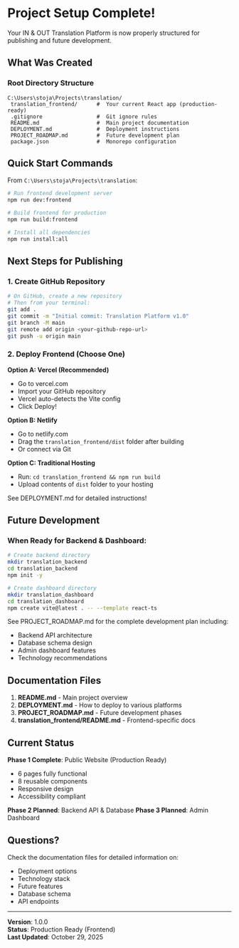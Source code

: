 ﻿# Project Setup Complete! 

Your IN & OUT Translation Platform is now properly structured for publishing and future development.

## What Was Created

### Root Directory Structure
```
C:\Users\stoja\Projects\translation/
 translation_frontend/      #  Your current React app (production-ready)
 .gitignore                 #  Git ignore rules
 README.md                  #  Main project documentation
 DEPLOYMENT.md              #  Deployment instructions
 PROJECT_ROADMAP.md         #  Future development plan
 package.json               #  Monorepo configuration
```

## Quick Start Commands

From `C:\Users\stoja\Projects\translation`:

```bash
# Run frontend development server
npm run dev:frontend

# Build frontend for production
npm run build:frontend

# Install all dependencies
npm run install:all
```

## Next Steps for Publishing

### 1. Create GitHub Repository
```bash
# On GitHub, create a new repository
# Then from your terminal:
git add .
git commit -m "Initial commit: Translation Platform v1.0"
git branch -M main
git remote add origin <your-github-repo-url>
git push -u origin main
```

### 2. Deploy Frontend (Choose One)

**Option A: Vercel (Recommended)**
- Go to vercel.com
- Import your GitHub repository
- Vercel auto-detects the Vite config
- Click Deploy!

**Option B: Netlify**
- Go to netlify.com
- Drag the `translation_frontend/dist` folder after building
- Or connect via Git

**Option C: Traditional Hosting**
- Run: `cd translation_frontend && npm run build`
- Upload contents of `dist` folder to your hosting

See DEPLOYMENT.md for detailed instructions!

## Future Development

### When Ready for Backend & Dashboard:

```bash
# Create backend directory
mkdir translation_backend
cd translation_backend
npm init -y

# Create dashboard directory
mkdir translation_dashboard
cd translation_dashboard
npm create vite@latest . -- --template react-ts
```

See PROJECT_ROADMAP.md for the complete development plan including:
- Backend API architecture
- Database schema design
- Admin dashboard features
- Technology recommendations

## Documentation Files

1. **README.md** - Main project overview
2. **DEPLOYMENT.md** - How to deploy to various platforms
3. **PROJECT_ROADMAP.md** - Future development phases
4. **translation_frontend/README.md** - Frontend-specific docs

## Current Status

 **Phase 1 Complete**: Public Website (Production Ready)
- 6 pages fully functional
- 8 reusable components
- Responsive design
- Accessibility compliant

 **Phase 2 Planned**: Backend API & Database
 **Phase 3 Planned**: Admin Dashboard

## Questions?

Check the documentation files for detailed information on:
- Deployment options
- Technology stack
- Future features
- Database schema
- API endpoints

---

**Version**: 1.0.0  
**Status**: Production Ready (Frontend)  
**Last Updated**: October 29, 2025
